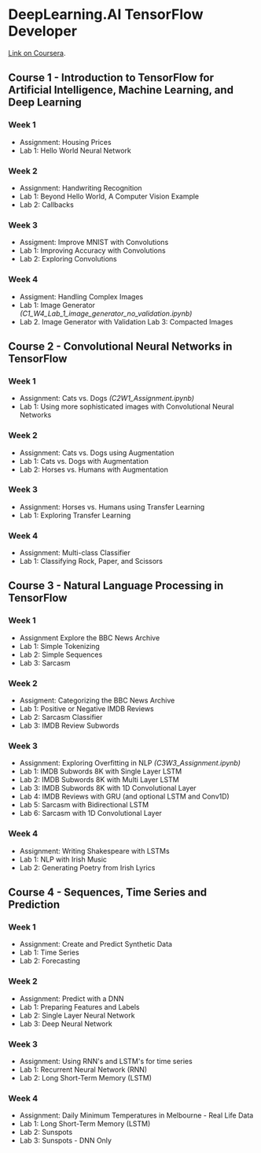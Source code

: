 # DeepLearning.AI TensorFlow Developer
<a href="https://www.coursera.org/professional-certificates/tensorflow-in-practice" target="blank">Link on Coursera</a>.

## Course 1 - Introduction to TensorFlow for Artificial Intelligence, Machine Learning, and Deep Learning

### Week 1
* Assignment: Housing Prices
* Lab 1: Hello World Neural Network

### Week 2
* Assignment: Handwriting Recognition
* Lab 1: Beyond Hello World, A Computer Vision Example
* Lab 2: Callbacks

### Week 3
* Assigment: Improve MNIST with Convolutions
* Lab 1: Improving Accuracy with Convolutions
* Lab 2: Exploring Convolutions

### Week 4
* Assigment: Handling Complex Images
* Lab 1: Image Generator _(C1_W4_Lab_1_image_generator_no_validation.ipynb)_
* Lab 2. Image Generator with Validation
Lab 3: Compacted Images

## Course 2 - Convolutional Neural Networks in TensorFlow

### Week 1
* Assignment: Cats vs. Dogs _(C2W1_Assignment.ipynb)_
* Lab 1: Using more sophisticated images with Convolutional Neural Networks

### Week 2
* Assignment: Cats vs. Dogs using Augmentation
* Lab 1: Cats vs. Dogs with Augmentation 
* Lab 2: Horses vs. Humans with Augmentation

### Week 3 
* Assignment: Horses vs. Humans using Transfer Learning
* Lab 1: Exploring Transfer Learning

### Week 4
* Assignment: Multi-class Classifier 
* Lab 1: Classifying Rock, Paper, and Scissors 

## Course 3 - Natural Language Processing in TensorFlow

### Week 1
* Assignment Explore the BBC News Archive 
* Lab 1: Simple Tokenizing 
* Lab 2: Simple Sequences 
* Lab 3: Sarcasm 

### Week 2
* Assigment: Categorizing the BBC News Archive 
* Lab 1: Positive or Negative IMDB Reviews 
* Lab 2: Sarcasm Classifier 
* Lab 3: IMDB Review Subwords 

### Week 3
* Assignment: Exploring Overfitting in NLP _(C3W3_Assignment.ipynb)_
* Lab 1: IMDB Subwords 8K with Single Layer LSTM
* Lab 2: IMDB Subwords 8K with Multi Layer LSTM
* Lab 3: IMDB Subwords 8K with 1D Convolutional Layer
* Lab 4: IMDB Reviews with GRU (and optional LSTM and Conv1D)
* Lab 5: Sarcasm with Bidirectional LSTM
* Lab 6: Sarcasm with 1D Convolutional Layer

### Week 4
* Assignment: Writing Shakespeare with LSTMs 
* Lab 1: NLP with Irish Music 
* Lab 2: Generating Poetry from Irish Lyrics

## Course 4 - Sequences, Time Series and Prediction

### Week 1
* Assignment: Create and Predict Synthetic Data 
* Lab 1: Time Series 
* Lab 2: Forecasting

### Week 2
* Assignment: Predict with a DNN
* Lab 1: Preparing Features and Labels 
* Lab 2: Single Layer Neural Network
* Lab 3: Deep Neural Network 

### Week 3
* Assignment: Using RNN's and LSTM's for time series 
* Lab 1: Recurrent Neural Network (RNN) 
* Lab 2: Long Short-Term Memory (LSTM) 

### Week 4
* Assignment: Daily Minimum Temperatures in Melbourne - Real Life Data
* Lab 1: Long Short-Term Memory (LSTM)
* Lab 2: Sunspots 
* Lab 3: Sunspots - DNN Only
